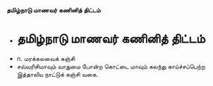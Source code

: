 **தமிழ்நாடு மாணவர் கணினித் திட்டம்**
- # தமிழ்நாடு மாணவர் கணினித் திட்டம்
- n. மரக்கலவைக் கஞ்சி
- சவ்வரிசிமாவும் வாதுமை போன்ற கொட்டை மாவும் கலந்து காய்ச்சப்பெற்ற இத்தாலிய நாட்டுக் கஞ்சி வகை.

